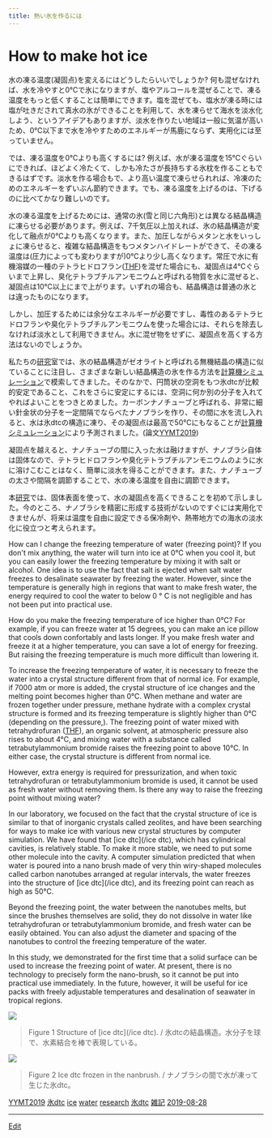 ```yaml
---
title: 熱い氷を作るには
---
```

# How to make hot ice

水の凍る温度(凝固点)を変えるにはどうしたらいいでしょうか? 何も混ぜなければ、水を冷やすと0℃で氷になりますが、塩やアルコールを混ぜることで、凍る温度をもっと低くすることは簡単にできます。塩を混ぜても、塩水が凍る時には塩が吐きだされて真水の氷ができることを利用して、水を凍らせて海水を淡水化しよう、というアイデアもありますが、淡水を作りたい地域は一般に気温が高いため、0℃以下まで水を冷やすためのエネルギーが馬鹿にならず、実用化には至っていません。

では、凍る温度を0℃よりも高くするには? 例えば、水が凍る温度を15℃ぐらいにできれば、ほどよく冷たくて、しかも冷たさが長持ちする氷枕を作ることもできるはずです。淡水を作る場合もで、より高い温度で凍らせられれば、冷凍のためのエネルギーをずいぶん節約できます。でも、凍る温度を上げるのは、下げるのに比べてかなり難しいのです。

水の凍る温度を上げるためには、通常の氷(雪と同じ六角形)とは異なる結晶構造に凍らせる必要があります。例えば、7千気圧以上加えれば、氷の結晶構造が変化して融点が0℃よりも高くなります。また、加圧しながらメタンと水をいっしょに凍らせると、複雑な結晶構造をもつメタンハイドレートができて、その凍る温度は(圧力によっても変わりますが)0℃より少し高くなります。常圧で水に有機溶媒の一種のテトラヒドロフラン([THF](/THF))を混ぜた場合にも、凝固点は4℃ぐらいまで上昇し、臭化テトラブチルアンモニウムと呼ばれる物質を水に混ぜると、凝固点は10℃以上にまで上がります。いずれの場合も、結晶構造は普通の氷とは違ったものになります。

しかし、加圧するためには余分なエネルギーが必要ですし、毒性のあるテトラヒドロフランや臭化テトラブチルアンモニウムを使った場合には、それらを除去しなければ淡水として利用できません。水に混ぜ物をせずに、凝固点を高くする方法はないのでしょうか。

私たちの[研究](/研究)室では、氷の結晶構造がゼオライトと呼ばれる無機結晶の構造に似ていることに注目し、さまざまな新しい結晶構造の氷を作る方法を[計算機シミュレーション](/計算機シミュレーション)で模索してきました。そのなかで、円筒状の空洞をもつ氷dtcが比較的安定であること、これをさらに安定にするには、空洞に何か別の分子を入れてやればよいことをつきとめました。カーボンナノチューブと呼ばれる、非常に細い針金状の分子を一定間隔でならべたナノブラシを作り、その間に水を流し入れると、水は氷dtcの構造に凍り、その凝固点は最高で50℃にもなることが[計算機シミュレーション](/計算機シミュレーション)により予測されました。(論文[YYMT2019](/YYMT2019))

凝固点を越えると、ナノチューブの間に入った水は融けますが、ナノブラシ自体は固体なので、テトラヒドロフランや臭化テトラブチルアンモニウムのように水に溶けこむことはなく、簡単に淡水を得ることができます。また、ナノチューブの太さや間隔を調節することで、水の凍る温度を自由に調節できます。

本[研究](/研究)では、固体表面を使って、水の凝固点を高くできることを初めて示しました。今のところ、ナノブラシを精密に形成する技術がないのですぐには実用化できませんが、将来は温度を自由に設定できる保冷剤や、熱帯地方での海水の淡水化に役立つと考えられます。

How can I change the freezing temperature of water (freezing point)? If you don't mix anything, the water will turn into ice at 0°C when you cool it, but you can easily lower the freezing temperature by mixing it with salt or alcohol. One idea is to use the fact that salt is ejected when salt water freezes to desalinate seawater by freezing the water. However, since the temperature is generally high in regions that want to make fresh water, the energy required to cool the water to below 0 ° C is not negligible and has not been put into practical use.

How do you make the freezing temperature of ice higher than 0°C? For example, if you can freeze water at 15 degrees, you can make an ice pillow that cools down confortably and lasts longer. If you make fresh water and freeze it at a higher temperature, you can save a lot of energy for freezing. But raising the freezing temperature is much more difficult than lowering it.

To increase the freezing temperature of water, it is necessary to freeze the water into a crystal structure different from that of normal ice. For example, if 7000 atm or more is added, the crystal structure of ice changes and the melting point becomes higher than 0°C. When methane and water are frozen together under pressure, methane hydrate with a complex crystal structure is formed and its freezing temperature is slightly higher than 0°C (depending on the pressure,). The freezing point of water mixed with tetrahydrofuran ([THF](/THF)), an organic solvent, at atmospheric pressure also rises to about 4°C, and mixing water with a substance called tetrabutylammonium bromide raises the freezing point to above 10°C. In either case, the crystal structure is different from normal ice.

However, extra energy is required for pressurization, and when toxic tetrahydrofuran or tetrabutylammonium bromide is used, it cannot be used as fresh water without removing them. Is there any way to raise the freezing point without mixing water?

In our laboratory, we focused on the fact that the crystal structure of ice is similar to that of inorganic crystals called zeolites, and have been searching for ways to make ice with various new crystal structures by computer simulation. We have found that [ice dtc](/ice dtc), which has cylindrical cavities, is relatively stable. To make it more stable, we need to put some other molecule into the cavity. A computer simulation predicted that when water is poured into a nano brush made of very thin wiry-shaped molecules called carbon nanotubes arranged at regular intervals, the water freezes into the structure of [ice dtc](/ice dtc), and its freezing point can reach as high as 50°C.

Beyond the freezing point, the water between the nanotubes melts, but since the brushes themselves are solid, they do not dissolve in water like tetrahydrofuran or tetrabutylammonium bromide, and fresh water can be easily obtained. You can also adjust the diameter and spacing of the nanotubes to control the freezing temperature of the water.

 In this study, we demonstrated for the first time that a solid surface can be used to increase the freezing point of water. At present, there is no technology to precisely form the nano-brush, so it cannot be put into practical use immediately. In the future, however, it will be useful for ice packs with freely adjustable temperatures and desalination of seawater in tropical regions.

![](https://i.gyazo.com/3802bae292166b1b26b1cdef338448f8.png)
> Figure 1 Structure of [ice dtc](/ice dtc). / 氷dtcの結晶構造。水分子を球で、水素結合を棒で表現している。

![](https://live.staticflickr.com/65535/48306798386_1fe381a6b0_z_d.jpg)
> Figure 2 Ice dtc frozen in the nanbrush. / ナノブラシの間で水が凍って生じた氷dtc。

[YYMT2019](/YYMT2019)
[氷dtc](/氷dtc)
[ice](/ice) [water](/water) [research](/research) [氷dtc](/氷dtc)
[雑記](/雑記)
[2019-08-28](/2019-08-28) 

----

[Edit](https://github.com/vitroid/vitroid.github.io/edit/master/MD/熱い氷を作るには.md)

